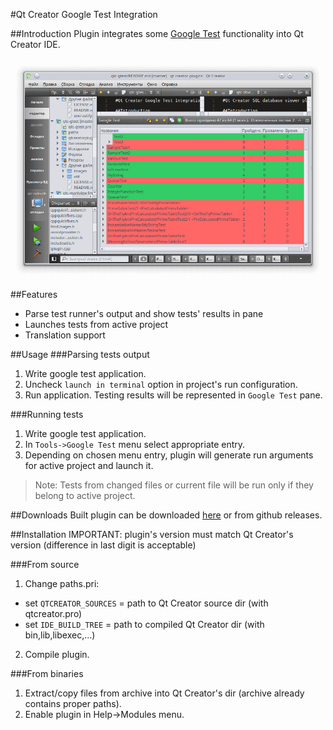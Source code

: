 #Qt Creator Google Test Integration

##Introduction
Plugin integrates some [Google Test](https://code.google.com/p/googletest/ "Google T") functionality into Qt Creator IDE.

![Screen](util/screen.png?raw=true)

##Features
* Parse test runner's output and show tests' results in pane
* Launches tests from active project
* Translation support

##Usage
###Parsing tests output
1. Write google test application.
2. Uncheck `launch in terminal` option in project's run configuration.
3. Run application. Testing results will be represented in `Google Test` pane.

###Running tests
1. Write google test application.
2. In `Tools->Google Test` menu select appropriate entry.
3. Depending on chosen menu entry, plugin will generate run arguments for active project and launch it.

>Note: Tests from changed files or current file will be run only if they belong to active project.

##Downloads
Built plugin can be downloaded [here](https://sourceforge.net/projects/qtc-gtest/files/bin/ "Sourceforge")
or from github releases.


##Installation
IMPORTANT: plugin's version must match Qt Creator's version (difference in last digit is acceptable)

###From source
1. Change paths.pri:

 - set `QTCREATOR_SOURCES` = path to Qt Creator source dir (with qtcreator.pro)
 - set `IDE_BUILD_TREE` = path to compiled Qt Creator dir (with bin,lib,libexec,...)

2. Compile plugin.

###From binaries
1. Extract/copy files from archive into Qt Creator's dir (archive already contains proper paths).
2. Enable plugin in Help->Modules menu.
